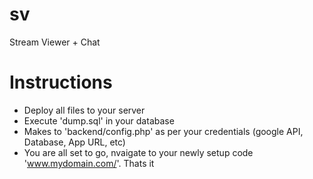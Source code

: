 # sv
Stream Viewer + Chat

# Instructions
- Deploy all files to your server
- Execute 'dump.sql' in your database
- Makes to 'backend/config.php' as per your credentials (google API, Database, App URL, etc)
- You are all set to go, nvaigate to your newly setup code 'www.mydomain.com/'. Thats it
